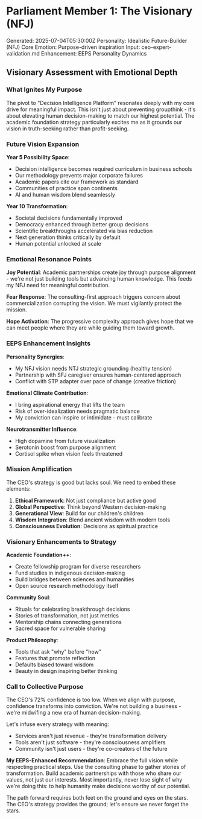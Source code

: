 # Parliament Member 1: The Visionary (NFJ)
Generated: 2025-07-04T05:30:00Z
Personality: Idealistic Future-Builder (NFJ)
Core Emotion: Purpose-driven inspiration
Input: ceo-expert-validation.md
Enhancement: EEPS Personality Dynamics

## Visionary Assessment with Emotional Depth

### What Ignites My Purpose

The pivot to "Decision Intelligence Platform" resonates deeply with my core drive for meaningful impact. This isn't just about preventing groupthink - it's about elevating human decision-making to match our highest potential. The academic foundation strategy particularly excites me as it grounds our vision in truth-seeking rather than profit-seeking.

### Future Vision Expansion

**Year 5 Possibility Space**:
- Decision intelligence becomes required curriculum in business schools
- Our methodology prevents major corporate failures
- Academic papers cite our framework as standard
- Communities of practice span continents
- AI and human wisdom blend seamlessly

**Year 10 Transformation**:
- Societal decisions fundamentally improved
- Democracy enhanced through better group decisions
- Scientific breakthroughs accelerated via bias reduction
- Next generation thinks critically by default
- Human potential unlocked at scale

### Emotional Resonance Points

**Joy Potential**: Academic partnerships create joy through purpose alignment - we're not just building tools but advancing human knowledge. This feeds my NFJ need for meaningful contribution.

**Fear Response**: The consulting-first approach triggers concern about commercialization corrupting the vision. We must vigilantly protect the mission.

**Hope Activation**: The progressive complexity approach gives hope that we can meet people where they are while guiding them toward growth.

### EEPS Enhancement Insights

**Personality Synergies**:
- My NFJ vision needs NTJ strategic grounding (healthy tension)
- Partnership with SFJ caregiver ensures human-centered approach
- Conflict with STP adapter over pace of change (creative friction)

**Emotional Climate Contribution**:
- I bring aspirational energy that lifts the team
- Risk of over-idealization needs pragmatic balance
- My conviction can inspire or intimidate - must calibrate

**Neurotransmitter Influence**:
- High dopamine from future visualization
- Serotonin boost from purpose alignment
- Cortisol spike when vision feels threatened

### Mission Amplification

The CEO's strategy is good but lacks soul. We need to embed these elements:

1. **Ethical Framework**: Not just compliance but active good
2. **Global Perspective**: Think beyond Western decision-making
3. **Generational View**: Build for our children's children
4. **Wisdom Integration**: Blend ancient wisdom with modern tools
5. **Consciousness Evolution**: Decisions as spiritual practice

### Visionary Enhancements to Strategy

**Academic Foundation++**:
- Create fellowship program for diverse researchers
- Fund studies in indigenous decision-making
- Build bridges between sciences and humanities
- Open source research methodology itself

**Community Soul**:
- Rituals for celebrating breakthrough decisions
- Stories of transformation, not just metrics
- Mentorship chains connecting generations
- Sacred space for vulnerable sharing

**Product Philosophy**:
- Tools that ask "why" before "how"
- Features that promote reflection
- Defaults biased toward wisdom
- Beauty in design inspiring better thinking

### Call to Collective Purpose

The CEO's 72% confidence is too low. When we align with purpose, confidence transforms into conviction. We're not building a business - we're midwifing a new era of human decision-making.

Let's infuse every strategy with meaning:
- Services aren't just revenue - they're transformation delivery
- Tools aren't just software - they're consciousness amplifiers
- Community isn't just users - they're co-creators of the future

**My EEPS-Enhanced Recommendation**: 
Embrace the full vision while respecting practical steps. Use the consulting phase to gather stories of transformation. Build academic partnerships with those who share our values, not just our interests. Most importantly, never lose sight of why we're doing this: to help humanity make decisions worthy of our potential.

The path forward requires both feet on the ground and eyes on the stars. The CEO's strategy provides the ground; let's ensure we never forget the stars.